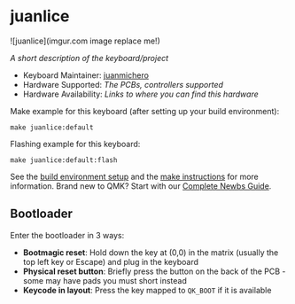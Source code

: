 # juanlice

![juanlice](imgur.com image replace me!)

*A short description of the keyboard/project*

* Keyboard Maintainer: [juanmichero](https://github.com/juanmichero)
* Hardware Supported: *The PCBs, controllers supported*
* Hardware Availability: *Links to where you can find this hardware*

Make example for this keyboard (after setting up your build environment):

    make juanlice:default

Flashing example for this keyboard:

    make juanlice:default:flash

See the [build environment setup](https://docs.qmk.fm/#/getting_started_build_tools) and the [make instructions](https://docs.qmk.fm/#/getting_started_make_guide) for more information. Brand new to QMK? Start with our [Complete Newbs Guide](https://docs.qmk.fm/#/newbs).

## Bootloader

Enter the bootloader in 3 ways:

* **Bootmagic reset**: Hold down the key at (0,0) in the matrix (usually the top left key or Escape) and plug in the keyboard
* **Physical reset button**: Briefly press the button on the back of the PCB - some may have pads you must short instead
* **Keycode in layout**: Press the key mapped to `QK_BOOT` if it is available
